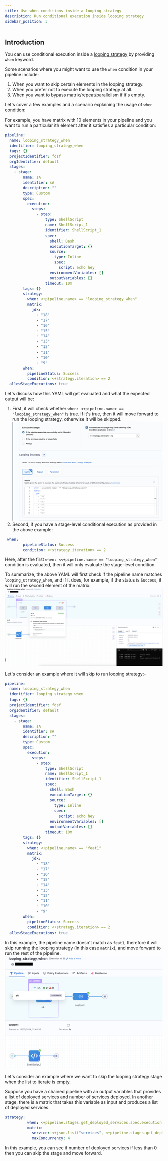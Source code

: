 ```yaml
---
title: Use when conditions inside a looping strategy
description: Run conditional execution inside looping strategy
sidebar_position: 3
---
```


## Introduction
You can use conditional execution inside a [looping strategy](/docs/platform/pipelines/looping-strategies/looping-strategies-matrix-repeat-and-parallelism.md) by providing `when` keyword. 

Some scenarios where you might want to use the ``when`` condition in your pipeline include:

1. When you want to skip certain elements in the looping strategy.
2. When you prefer not to execute the looping strategy at all.
3. When you want to bypass matrix/repeat/parallelism if it's empty.

Let's cover a few examples and a scenario explaining the usage of ``when`` condition:

For example, you have matrix with 10 elements in your pipeline and you want to run a particular ith element after it satisfies a particular condition:
```yaml
pipeline:
  name: looping_strategy_when
  identifier: looping_strategy_when
  tags: {}
  projectIdentifier: fdsf
  orgIdentifier: default
  stages:
    - stage:
        name: sA
        identifier: sA
        description: ""
        type: Custom
        spec:
          execution:
            steps:
              - step:
                  type: ShellScript
                  name: ShellScript_1
                  identifier: ShellScript_1
                  spec:
                    shell: Bash
                    executionTarget: {}
                    source:
                      type: Inline
                      spec:
                        script: echo hey
                    environmentVariables: []
                    outputVariables: []
                  timeout: 10m
        tags: {}
        strategy:
          when: <+pipeline.name> == "looping_strategy_when"
          matrix:
            jdk:
              - "18"
              - "17"
              - "16"
              - "15"
              - "14"
              - "13"
              - "12"
              - "11"
              - "10"
              - "9"
        when:
          pipelineStatus: Success
          condition: <+strategy.iteration> == 2
  allowStageExecutions: true
```
Let's discuss how this YAML will get evaluated and what the expected output will be:
1. First, it will check whether ``when: <+pipeline.name> == "looping_strategy_when"`` is true. If it's true, then it will move forward to run the looping strategy, otherwise it will be skipped. 
![](./static/looping_stretegy_when_conditions.png)
2. Second, if you have a stage-level conditional execution as provided in the above example:
```yaml
 when:
        pipelineStatus: Success
        condition: <+strategy.iteration> == 2
```
Here, after the first ``when: <<+pipeline.name> == "looping_strategy_when"`` condition is evaluated, then it will only evaluate the stage-level condition.


To summarize, the above YAML will first check if the pipeline name matches ``looping_strategy_when``, and if it does, for example, if the status is ``Success``, it will run the second element of the matrix.
![](./static/looping_strategy_when.png)

Let's consider an example where it will skip to run looping strategy:-
```yaml
pipeline:
  name: looping_strategy_when
  identifier: looping_strategy_when
  tags: {}
  projectIdentifier: fdsf
  orgIdentifier: default
  stages:
    - stage:
        name: sA
        identifier: sA
        description: ""
        type: Custom
        spec:
          execution:
            steps:
              - step:
                  type: ShellScript
                  name: ShellScript_1
                  identifier: ShellScript_1
                  spec:
                    shell: Bash
                    executionTarget: {}
                    source:
                      type: Inline
                      spec:
                        script: echo hey
                    environmentVariables: []
                    outputVariables: []
                  timeout: 10m
        tags: {}
        strategy:
          when: <+pipeline.name> == "feat1"
          matrix:
            jdk:
              - "18"
              - "17"
              - "16"
              - "15"
              - "14"
              - "13"
              - "12"
              - "11"
              - "10"
              - "9"
        when:
          pipelineStatus: Success
          condition: <+strategy.iteration> == 2
  allowStageExecutions: true
```
In this example, the pipeline name doesn't match as ``feat1``, therefore it will skip running the looping strategy (in this case ``matrix``), and move forward to run the rest of the pipeline.
![](./static/looping_condition_when_skipped.png)

Let's consider an example where we want to skip the looping strategy stage when the list to iterate is empty. 

Suppose you have a chained pipeline with an output variables that provides a list of deployed services and number of services deployed. In another stage, there is a matrix that takes this variable as input and produces a list of deployed services.
```yaml
strategy:
          when: <+pipeline.stages.get_deployed_services.spec.execution.steps.get_deployed_services.output.outputVariables.number_of_services> > 0
          matrix:
            service: <+json.list("services", <+pipeline.stages.get_deployed_services.spec.execution.steps.get_deployed_services.output.outputVariables.deployed_services>)>
            maxConcurrency: 4
```
In this example, you can see if number of deployed services if less than 0 then you can skip the stage and move forward. 
